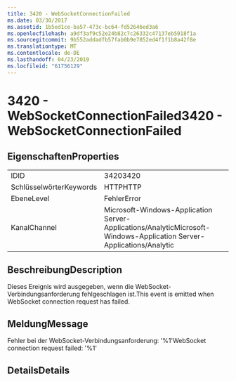 ```yaml
---
title: 3420 - WebSocketConnectionFailed
ms.date: 03/30/2017
ms.assetid: 1b5ed1ce-ba57-473c-bc64-fd52646ed3a6
ms.openlocfilehash: a9df3af9c52e24b82c7c26332c47137eb5918f1a
ms.sourcegitcommit: 9b552addadfb57fab0b9e7852ed4f1f1b8a42f8e
ms.translationtype: MT
ms.contentlocale: de-DE
ms.lasthandoff: 04/23/2019
ms.locfileid: "61756129"
---
```

# <a name="3420---websocketconnectionfailed"></a><span data-ttu-id="a8199-102">3420 - WebSocketConnectionFailed</span><span class="sxs-lookup"><span data-stu-id="a8199-102">3420 - WebSocketConnectionFailed</span></span>
## <a name="properties"></a><span data-ttu-id="a8199-103">Eigenschaften</span><span class="sxs-lookup"><span data-stu-id="a8199-103">Properties</span></span>  
  
|||  
|-|-|  
|<span data-ttu-id="a8199-104">ID</span><span class="sxs-lookup"><span data-stu-id="a8199-104">ID</span></span>|<span data-ttu-id="a8199-105">3420</span><span class="sxs-lookup"><span data-stu-id="a8199-105">3420</span></span>|  
|<span data-ttu-id="a8199-106">Schlüsselwörter</span><span class="sxs-lookup"><span data-stu-id="a8199-106">Keywords</span></span>|<span data-ttu-id="a8199-107">HTTP</span><span class="sxs-lookup"><span data-stu-id="a8199-107">HTTP</span></span>|  
|<span data-ttu-id="a8199-108">Ebene</span><span class="sxs-lookup"><span data-stu-id="a8199-108">Level</span></span>|<span data-ttu-id="a8199-109">Fehler</span><span class="sxs-lookup"><span data-stu-id="a8199-109">Error</span></span>|  
|<span data-ttu-id="a8199-110">Kanal</span><span class="sxs-lookup"><span data-stu-id="a8199-110">Channel</span></span>|<span data-ttu-id="a8199-111">Microsoft-Windows-Application Server-Applications/Analytic</span><span class="sxs-lookup"><span data-stu-id="a8199-111">Microsoft-Windows-Application Server-Applications/Analytic</span></span>|  
  
## <a name="description"></a><span data-ttu-id="a8199-112">Beschreibung</span><span class="sxs-lookup"><span data-stu-id="a8199-112">Description</span></span>  
 <span data-ttu-id="a8199-113">Dieses Ereignis wird ausgegeben, wenn die WebSocket-Verbindungsanforderung fehlgeschlagen ist.</span><span class="sxs-lookup"><span data-stu-id="a8199-113">This event is emitted when WebSocket connection request has failed.</span></span>  
  
## <a name="message"></a><span data-ttu-id="a8199-114">Meldung</span><span class="sxs-lookup"><span data-stu-id="a8199-114">Message</span></span>  
 <span data-ttu-id="a8199-115">Fehler bei der WebSocket-Verbindungsanforderung: '%1'</span><span class="sxs-lookup"><span data-stu-id="a8199-115">WebSocket connection request failed: '%1'</span></span>  
  
## <a name="details"></a><span data-ttu-id="a8199-116">Details</span><span class="sxs-lookup"><span data-stu-id="a8199-116">Details</span></span>
